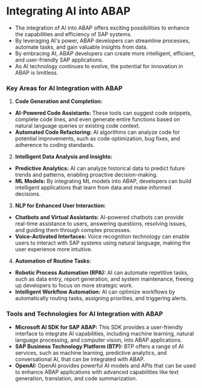 # Integrating AI into ABAP
- The integration of AI into ABAP offers exciting possibilities to enhance the capabilities and efficiency of SAP systems.
- By leveraging AI's power, ABAP developers can streamline processes, automate tasks, and gain valuable insights from data.
- By embracing AI, ABAP developers can create more intelligent, efficient, and user-friendly SAP applications.
- As AI technology continues to evolve, the potential for innovation in ABAP is limitless.

### Key Areas for AI Integration with ABAP

1. **Code Generation and Completion:**
- **AI-Powered Code Assistants:** These tools can suggest code snippets, complete code lines, and even generate entire functions based on natural language queries or existing code context.
- **Automated Code Refactoring:** AI algorithms can analyze code for potential improvements, such as code optimization, bug fixes, and adherence to coding standards.

2. **Intelligent Data Analysis and Insights:**
- **Predictive Analytics:** AI can analyze historical data to predict future trends and patterns, enabling proactive decision-making.
- **ML Models:** By integrating ML models into ABAP, developers can build intelligent applications that learn from data and make informed decisions.

3. **NLP for Enhanced User Interaction:**
- **Chatbots and Virtual Assistants:** AI-powered chatbots can provide real-time assistance to users, answering questions, resolving issues, and guiding them through complex processes.
- **Voice-Activated Interfaces:** Voice recognition technology can enable users to interact with SAP systems using natural language, making the user experience more intuitive.

4. **Automation of Routine Tasks:**
- **Robotic Process Automation (RPA):** AI can automate repetitive tasks, such as data entry, report generation, and system maintenance, freeing up developers to focus on more strategic work.
- **Intelligent Workflow Automation:** AI can optimize workflows by automatically routing tasks, assigning priorities, and triggering alerts.

### Tools and Technologies for AI Integration with ABAP
- **Microsoft AI SDK for SAP ABAP:** This SDK provides a user-friendly interface to integrate AI capabilities, including machine learning, natural language processing, and computer vision, into ABAP applications.
- **SAP Business Technology Platform (BTP):** BTP offers a range of AI services, such as machine learning, predictive analytics, and conversational AI, that can be integrated with ABAP.
- **OpenAI:** OpenAI provides powerful AI models and APIs that can be used to enhance ABAP applications with advanced capabilities like text generation, translation, and code summarization.
